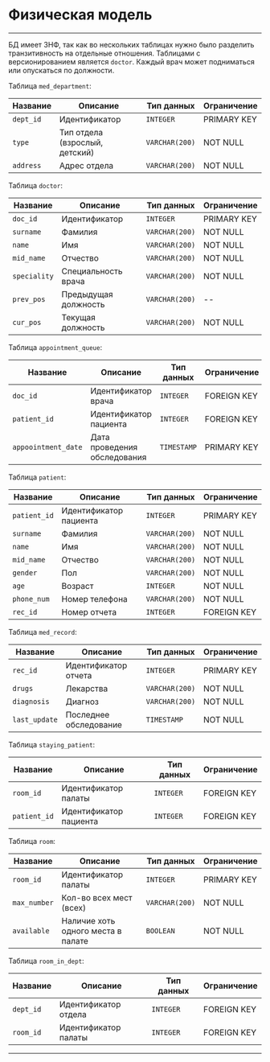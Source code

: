 # Физическая модель

---
БД имеет 3НФ, так как во нескольких таблицах нужно было разделить транзитивность на отдельные отношения. Таблицами с 
версионированием является `doctor`. Каждый врач может подниматься или опускаться по должности. 

Таблица `med_department`:

| Название        | Описание                       | Тип данных     | Ограничение |
|-----------------|--------------------------------|----------------|-------------|
| `dept_id`       | Идентификатор                  | `INTEGER`      | PRIMARY KEY |
| `type`          | Тип отдела (взрослый, детский) | `VARCHAR(200)` | NOT NULL    |
| `address`       | Адрес отдела                   | `VARCHAR(200)` | NOT NULL    |

Таблица `doctor`:

| Название     | Описание             | Тип данных     | Ограничение |
|--------------|----------------------|----------------|-------------|
| `doc_id`     | Идентификатор        | `INTEGER`      | PRIMARY KEY |
| `surname`    | Фамилия              | `VARCHAR(200)` | NOT NULL    |
| `name`       | Имя                  | `VARCHAR(200)` | NOT NULL    |
| `mid_name`   | Отчество             | `VARCHAR(200)` | NOT NULL    |
| `speciality` | Специальность врача  | `VARCHAR(200)` | NOT NULL    |
| `prev_pos`   | Предыдущая должность | `VARCHAR(200)` | --          |
| `cur_pos`    | Текущая должность    | `VARCHAR(200)` | NOT NULL    | 

Таблица `appointment_queue`:

| Название            | Описание                     | Тип данных  | Ограничение |
|---------------------|------------------------------|-------------|-------------|
| `doc_id`            | Идентификатор врача          | `INTEGER`   | FOREIGN KEY |
| `patient_id`        | Идентификатор пациента       | `INTEGER`   | FOREIGN KEY |
| `appoointment_date` | Дата проведения обследования | `TIMESTAMP` | PRIMARY KEY |

Таблица `patient`:

| Название      | Описание               | Тип данных     | Ограничение |
|---------------|------------------------|----------------|-------------|
| `patient_id`  | Идентификатор пациента | `INTEGER`      | PRIMARY KEY |
| `surname`     | Фамилия                | `VARCHAR(200)` | NOT NULL    |
| `name`        | Имя                    | `VARCHAR(200)` | NOT NULL    |
| `mid_name`    | Отчество               | `VARCHAR(200)` | NOT NULL    |
| `gender`      | Пол                    | `VARCHAR(200)` | NOT NULL    |
| `age`         | Возраст                | `INTEGER`      | NOT NULL    |
| `phone_num`   | Номер телефона         | `VARCHAR(200)` | NOT NULL    |
| `rec_id`      | Номер отчета           | `INTEGER`      | FOREIGN KEY |

 Таблица `med_record`:

| Название      | Описание               | Тип данных     | Ограничение |
|---------------|------------------------|----------------|-------------|
| `rec_id`      | Идентификатор отчета   | `INTEGER`      | PRIMARY KEY |
| `drugs`       | Лекарства              | `VARCHAR(200)` | NOT NULL    |
| `diagnosis`   | Диагноз                | `VARCHAR(200)` | NOT NULL    |
| `last_update` | Последнее обследование | `TIMESTAMP`    | NOT NULL    |

Таблица `staying_patient`:

| Название     | Описание               | Тип данных     | Ограничение |
|--------------|------------------------|----------------|-------------|
| `room_id`    | Идентификатор палаты   | `INTEGER`      | FOREIGN KEY |
| `patient_id` | Идентификатор пациента | `INTEGER`      | FOREIGN KEY |

Таблица `room`:

| Название     | Описание                           | Тип данных     | Ограничение |
|--------------|------------------------------------|----------------|-------------|
| `room_id`    | Идентификатор палаты               | `INTEGER`      | PRIMARY KEY |
| `max_number` | Кол-во всех мест (всех)            | `VARCHAR(200)` | NOT NULL    |
| `available`  | Наличие хоть одного места в палате | `BOOLEAN`      | NOT NULL    |

Таблица `room_in_dept`:

| Название  | Описание             | Тип данных     | Ограничение |
|-----------|----------------------|----------------|-------------|
| `dept_id` | Идентификатор отдела | `INTEGER`      | FOREIGN KEY |
| `room_id` | Идентификатор палаты | `INTEGER`      | FOREIGN KEY |

---
